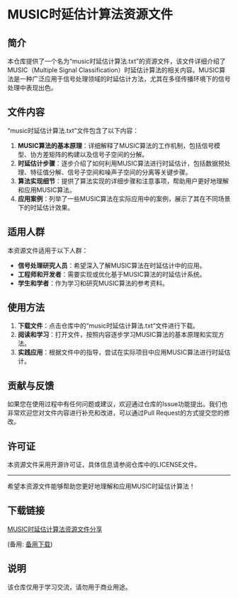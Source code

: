 # MUSIC时延估计算法资源文件

## 简介

本仓库提供了一个名为“music时延估计算法.txt”的资源文件，该文件详细介绍了MUSIC（Multiple Signal Classification）时延估计算法的相关内容。MUSIC算法是一种广泛应用于信号处理领域的时延估计方法，尤其在多径传播环境下的信号处理中表现出色。

## 文件内容

“music时延估计算法.txt”文件包含了以下内容：

1. **MUSIC算法的基本原理**：详细解释了MUSIC算法的工作机制，包括信号模型、协方差矩阵的构建以及信号子空间的分解。
2. **时延估计步骤**：逐步介绍了如何利用MUSIC算法进行时延估计，包括数据预处理、特征值分解、信号子空间和噪声子空间的分离等关键步骤。
3. **算法实现细节**：提供了算法实现的详细步骤和注意事项，帮助用户更好地理解和应用MUSIC算法。
4. **应用案例**：列举了一些MUSIC算法在实际应用中的案例，展示了其在不同场景下的时延估计效果。

## 适用人群

本资源文件适用于以下人群：

- **信号处理研究人员**：希望深入了解MUSIC算法在时延估计中的应用。
- **工程师和开发者**：需要实现或优化基于MUSIC算法的时延估计系统。
- **学生和学者**：作为学习和研究MUSIC算法的参考资料。

## 使用方法

1. **下载文件**：点击仓库中的“music时延估计算法.txt”文件进行下载。
2. **阅读和学习**：打开文件，按照内容逐步学习MUSIC算法的基本原理和实现方法。
3. **实践应用**：根据文件中的指导，尝试在实际项目中应用MUSIC算法进行时延估计。

## 贡献与反馈

如果您在使用过程中有任何问题或建议，欢迎通过仓库的Issue功能提出。我们也非常欢迎您对文件内容进行补充和改进，可以通过Pull Request的方式提交您的修改。

## 许可证

本资源文件采用开源许可证，具体信息请参阅仓库中的LICENSE文件。

---

希望本资源文件能够帮助您更好地理解和应用MUSIC时延估计算法！

## 下载链接
[MUSIC时延估计算法资源文件分享](https://pan.quark.cn/s/d0fa79b4e0b2) 

(备用: [备用下载](https://pan.baidu.com/s/1JU3L4imtEZvgelYGnGkCPg?pwd=v5ax))

## 说明

该仓库仅用于学习交流，请勿用于商业用途。

